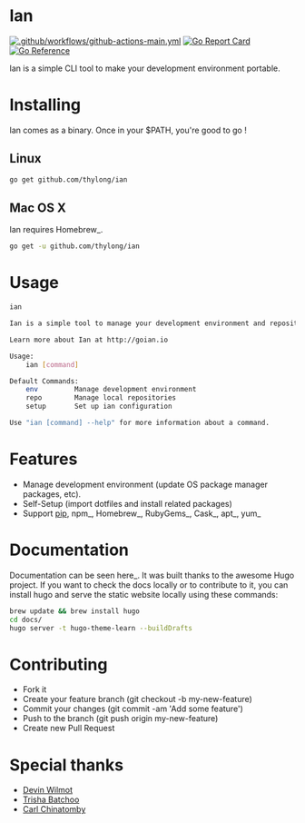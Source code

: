 Ian
===

[![.github/workflows/github-actions-main.yml](https://github.com/thylong/ian/actions/workflows/github-actions-main.yml/badge.svg?branch=master)](https://github.com/thylong/ian/actions/workflows/github-actions-main.yml) [![Go Report Card](https://goreportcard.com/badge/github.com/thylong/ian)](https://goreportcard.com/report/github.com/thylong/ian) [![Go Reference](https://pkg.go.dev/badge/github.com/thylong/ian.svg)](https://pkg.go.dev/github.com/thylong/ian)

Ian is a simple CLI tool to make your development environment portable.


Installing
==========

Ian comes as a binary. Once in your $PATH, you're good to go !

Linux
--------

```bash
go get github.com/thylong/ian
```

Mac OS X
--------

Ian requires Homebrew_.

```bash
go get -u github.com/thylong/ian
```

Usage
=====

```bash
ian

Ian is a simple tool to manage your development environment and repositories.

Learn more about Ian at http://goian.io

Usage:
    ian [command]

Default Commands:
    env         Manage development environment
    repo        Manage local repositories
    setup       Set up ian configuration

Use "ian [command] --help" for more information about a command.
```

Features
========

- Manage development environment (update OS package manager packages, etc).
- Self-Setup (import dotfiles and install related packages)
- Support [pip][pip], npm_, Homebrew_, RubyGems_, Cask_, apt_, yum_

Documentation
=============

Documentation can be seen here_. It was built thanks to the awesome Hugo project.
If you want to check the docs locally or to contribute to it, you can install hugo
and serve the static website locally using these commands:

```bash
brew update && brew install hugo
cd docs/
hugo server -t hugo-theme-learn --buildDrafts
```

Contributing
============

- Fork it
- Create your feature branch (git checkout -b my-new-feature)
- Commit your changes (git commit -am 'Add some feature')
- Push to the branch (git push origin my-new-feature)
- Create new Pull Request

Special thanks
==============
- [Devin Wilmot][devin]
- [Trisha Batchoo][trisha]
- [Carl Chinatomby][carl]

[template]: https://github.com/thylong/ian/blob/master/config/config_example.yml
[pip]: https://packaging.python.org/
[homebrew]:  http://brew.sh
[here]: https://goian.io
[cask]: https://caskroom.github.io
[rubygems]: https://rubygems.org/
[npm]: https://www.npmjs.com/
[apt]: https://wiki.debian.org/Apt
[yum]: https://fedoraproject.org/wiki/Yum
[devin]: mailto:devwilmot@gmail.com
[trisha]: https://github.com/tbat
[carl]: https://github.com/Carl-Chinatomby